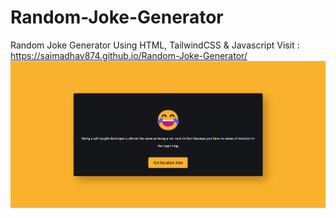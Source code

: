 # Random-Joke-Generator
Random Joke Generator Using HTML, TailwindCSS &amp; Javascript
Visit : https://saimadhav874.github.io/Random-Joke-Generator/
![](Screenshott.png)
